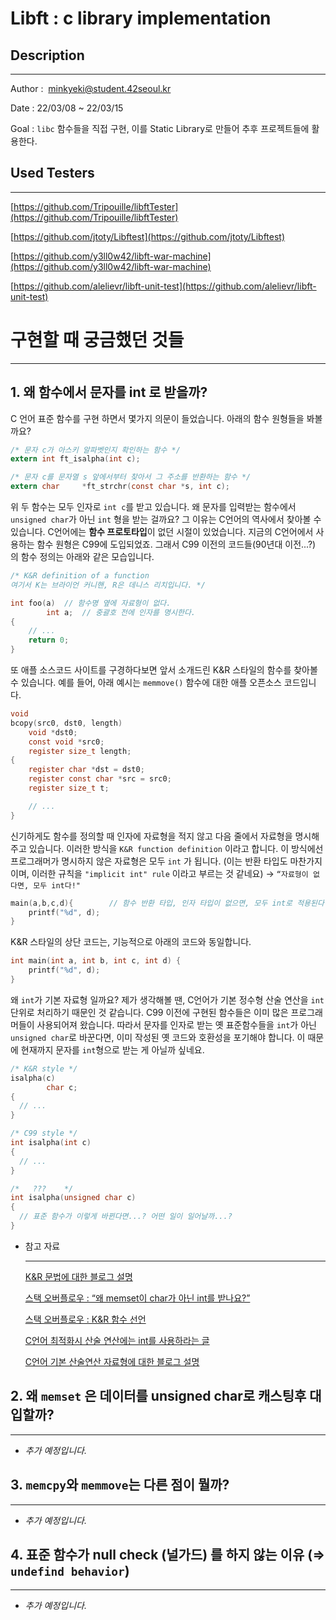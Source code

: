 # Libft : c library implementation

## Description

---

Author : 
[minkyeki@student.42seoul.kr](mailto:minkyeki@student.42seoul.kr)

Date : 
22/03/08 ~ 22/03/15

Goal : 
`libc` 함수들을 직접 구현, 이를 Static Library로 만들어 추후 프로젝트들에 활용한다.

## Used Testers

---

[https://github.com/Tripouille/libftTester](https://github.com/Tripouille/libftTester)

[https://github.com/jtoty/Libftest](https://github.com/jtoty/Libftest)

[https://github.com/y3ll0w42/libft-war-machine](https://github.com/y3ll0w42/libft-war-machine)

[https://github.com/alelievr/libft-unit-test](https://github.com/alelievr/libft-unit-test)

# 구현할 때 궁금했던 것들

---

## 1. 왜 함수에서 문자를 int 로 받을까?

C 언어 표준 함수를 구현 하면서 몇가지 의문이 들었습니다.  아래의 함수 원형들을 봐볼까요?

```c
/* 문자 c가 아스키 알파벳인지 확인하는 함수 */
extern int ft_isalpha(int c); 

/* 문자 c를 문자열 s 앞에서부터 찾아서 그 주소를 반환하는 함수 */
extern char		*ft_strchr(const char *s, int c);

```

위 두 함수는 모두 인자로 `int c`를 받고 있습니다.  왜 문자를 입력받는 함수에서  `unsigned char`가 아닌 `int` 형을 받는 걸까요?  그 이유는 C언어의 역사에서 찾아볼 수 있습니다. C언어에는 **함수 프로토타입**이 없던 시절이 있었습니다.  지금의 C언어에서 사용하는 함수 원형은 C99에 도입되었죠. 그래서  C99 이전의 코드들(90년대 이전...?) 의 함수 정의는 아래와 같은 모습입니다.

```c
/* K&R definition of a function 
여기서 K는 브라이언 커니핸, R은 데니스 리치입니다. */

int foo(a)  // 함수명 옆에 자료형이 없다.
		int a;  // 중괄호 전에 인자를 명시한다.
{
    // ...
    return 0;
}
```

또 애플 소스코드 사이트를 구경하다보면 앞서 소개드린  K&R 스타일의 함수를 찾아볼 수 있습니다.  예를 들어, 아래 예시는 `memmove()` 함수에 대한 애플 오픈소스 코드입니다.  

```c
void
bcopy(src0, dst0, length)
	void *dst0;
	const void *src0;
	register size_t length;
{
	register char *dst = dst0;
	register const char *src = src0;
	register size_t t;

	// ...
}
```

신기하게도 함수를 정의할 때 인자에 자료형을 적지 않고 다음 줄에서 자료형을 명시해주고 있습니다.  이러한 방식을 `K&R function definition` 이라고 합니다.  이 방식에선 프로그래머가 명시하지 않은 자료형은 모두 `int` 가 됩니다.  (이는 반환 타입도 마찬가지이며, 이러한 규칙을  `"implicit int" rule` 이라고 부르는 것 같네요)  → `“자료형이 없다면, 모두 int다!"`

```c
main(a,b,c,d){        // 함수 반환 타입, 인자 타입이 없으면, 모두 int로 적용된다.
    printf("%d", d);
}
```

K&R 스타일의 상단 코드는, 기능적으로 아래의 코드와 동일합니다.

```c
int main(int a, int b, int c, int d) {
    printf("%d", d);
}
```

왜 `int`가 기본 자료형 일까요?  제가 생각해볼 땐, C언어가 기본 정수형 산술 연산을 `int`단위로 처리하기 때문인 것 같습니다.  C99 이전에 구현된  함수들은  이미 많은 프로그래머들이 사용되어져 왔습니다. 따라서 문자를 인자로 받는 옛 표준함수들을 `int`가 아닌 `unsigned char`로 바꾼다면, 이미 작성된 옛 코드와 호환성을 포기해야 합니다. 이 때문에 현재까지 문자를 `int`형으로 받는 게 아닐까 싶네요.

```c
/* K&R style */
isalpha(c)
		char c;
{
  // ...
}

/* C99 style */
int isalpha(int c)
{
  // ...
} 

/*   ???    */
int isalpha(unsigned char c)
{
  // 표준 함수가 이렇게 바뀐다면...? 어떤 일이 일어날까...? 
}
```

- 참고 자료
    
    ---
    
    [K&R 문법에 대한 블로그 설명](https://jameshfisher.com/2016/11/27/c-k-and-r/)
    
    [스택 오버플로우 : “왜 memset이 char가 아닌 int를 받나요?”](https://stackoverflow.com/questions/5919735/why-does-memset-take-an-int-instead-of-a-char)
    
    [스택 오버플로우 : K&R 함수 선언](https://stackoverflow.com/questions/18421735/c-functions-declaration-in-kr)
    
    [C언어 최적화시 산술 연산에는 int를 사용하라는 글](https://widevery.tistory.com/4)
    
    [C언어 기본 산술연산 자료형에 대한 블로그 설명](https://widevery.tistory.com/4)
    

## 2. 왜 `memset` 은 데이터를 unsigned char로 캐스팅후 대입할까?

---

- *추가 예정입니다.*

## 3. `memcpy`와 `memmove`는 다른 점이 뭘까?

---

- *추가 예정입니다.*

## 4. 표준 함수가 null check (널가드) 를 하지 않는 이유 (⇒ `undefind behavior`)

---

- *추가 예정입니다.*